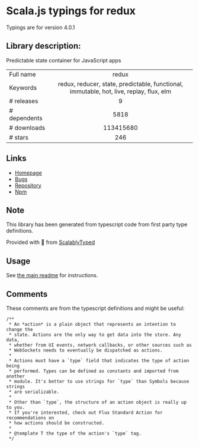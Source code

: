 
# Scala.js typings for redux

Typings are for version 4.0.1

 ## Library description:
Predictable state container for JavaScript apps

|                    |                 |
| ------------------ | :-------------: |
| Full name          | redux |
| Keywords           | redux, reducer, state, predictable, functional, immutable, hot, live, replay, flux, elm |
| # releases         | 9 |
| # dependents       | 5818 |
| # downloads        | 113415680 |
| # stars            | 246 |

## Links
- [Homepage](http://redux.js.org)
- [Bugs](https://github.com/reduxjs/redux/issues)
- [Repository](https://github.com/reduxjs/redux)
- [Npm](https://www.npmjs.com/package/redux)
    


## Note
This library has been generated from typescript code from first party type definitions.

Provided with :purple_heart: from [ScalablyTyped](https://github.com/oyvindberg/ScalablyTyped)

## Usage
See [the main readme](../../readme.md) for instructions.

## Comments

These comments are from the typescript definitions and might be useful:
```
/**
 * An *action* is a plain object that represents an intention to change the
 * state. Actions are the only way to get data into the store. Any data,
 * whether from UI events, network callbacks, or other sources such as
 * WebSockets needs to eventually be dispatched as actions.
 *
 * Actions must have a `type` field that indicates the type of action being
 * performed. Types can be defined as constants and imported from another
 * module. It's better to use strings for `type` than Symbols because strings
 * are serializable.
 *
 * Other than `type`, the structure of an action object is really up to you.
 * If you're interested, check out Flux Standard Action for recommendations on
 * how actions should be constructed.
 *
 * @template T the type of the action's `type` tag.
 */

```

